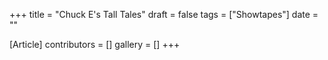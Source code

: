 +++
title = "Chuck E's Tall Tales"
draft = false
tags = ["Showtapes"]
date = ""

[Article]
contributors = []
gallery = []
+++